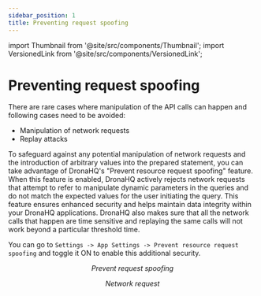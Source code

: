 ```yaml
---
sidebar_position: 1
title: Preventing request spoofing
---
```


import Thumbnail from '@site/src/components/Thumbnail';
import VersionedLink from '@site/src/components/VersionedLink';

# Preventing request spoofing

There are rare cases where manipulation of the API calls can happen and following cases need to be avoided:
- Manipulation of network requests
- Replay attacks 

To safeguard against any potential manipulation of network requests and the introduction of arbitrary values into the prepared statement, you can take advantage of DronaHQ's "Prevent resource request spoofing" feature. When this feature is enabled, DronaHQ actively rejects network requests that attempt to refer to manipulate dynamic parameters in the queries and do not match the expected values for the user initiating the query. This feature ensures enhanced security and helps maintain data integrity within your DronaHQ applications. DronaHQ also makes sure that all the network calls that happen are time sensitive and replaying the same calls will not work beyond a particular threshold time. 

You can go to `Settings -> App Settings -> Prevent resource request spoofing` and toggle it ON to enable this additional security.

<figure>
  <Thumbnail src="/img/building-apps-concepts/prevent-request-spoofing/prevent-request-spoofing.png" alt="Prevent request spoofing" width='100%'/>
  <figcaption align = "center"><i>Prevent request spoofing</i></figcaption>
</figure>

<figure>
  <Thumbnail src="/img/building-apps-concepts/prevent-request-spoofing/network-request.png" alt="Network Requests" width='100%'/>
  <figcaption align = "center"><i>Network request</i></figcaption>
</figure>